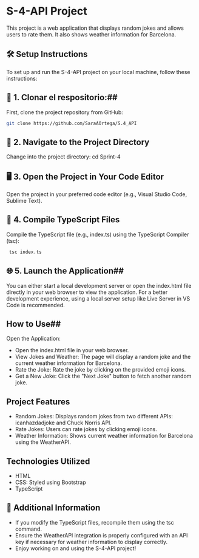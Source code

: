 # S-4-API Project
This project is a web application that displays random jokes and allows users to rate them. It also shows weather information for Barcelona.

## 🛠️ Setup Instructions
To set up and run the S-4-API project on your local machine, follow these instructions:

## 🚀 1. Clonar el respositorio:##
First, clone the project repository from GitHub: 

```bash
git clone https://github.com/SaraAOrtega/S.4_API
```

## 📂 2. Navigate to the Project Directory
Change into the project directory: cd Sprint-4

## 🖥️ 3. Open the Project in Your Code Editor
Open the project in your preferred code editor (e.g., Visual Studio Code, Sublime Text).

## 🔨 4. Compile TypeScript Files
Compile the TypeScript file (e.g., index.ts) using the TypeScript Compiler (tsc):
```bash
 tsc index.ts
 ```

## 🌐 5. Launch the Application##
You can either start a local development server or open the index.html file directly in your web browser to view the application. For a better development experience, using a local server setup like Live Server in VS Code is recommended.

## How to Use##
Open the Application:
- Open the index.html file in your web browser.
- View Jokes and Weather: The page will display a random joke and the current weather information for Barcelona.
- Rate the Joke: Rate the joke by clicking on the provided emoji icons.
- Get a New Joke: Click the "Next Joke" button to fetch another random joke.

## Project Features
- Random Jokes: Displays random jokes from two different APIs: icanhazdadjoke and Chuck Norris API.
- Rate Jokes: Users can rate jokes by clicking emoji icons.
- Weather Information: Shows current weather information for Barcelona using the WeatherAPI.

## Technologies Utilized
- HTML
- CSS: Styled using Bootstrap
- TypeScript

## 📄 Additional Information
- If you modify the TypeScript files, recompile them using the tsc command.
- Ensure the WeatherAPI integration is properly configured with an API key if necessary for weather information to display correctly.
- Enjoy working on and using the S-4-API project!